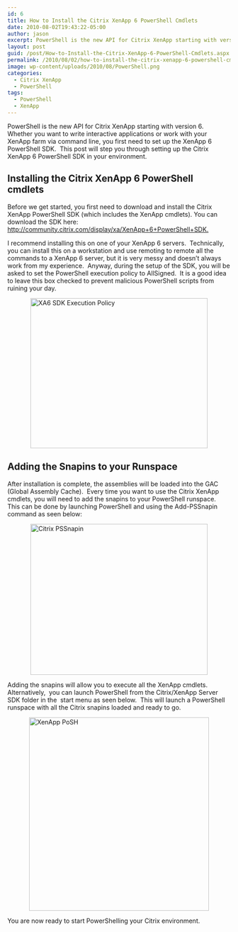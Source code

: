 ```yaml
---
id: 6
title: How to Install the Citrix XenApp 6 PowerShell Cmdlets
date: 2010-08-02T19:43:22-05:00
author: jason
excerpt: PowerShell is the new API for Citrix XenApp starting with version 6. Whether you want to write interactive applications or work with your XenApp farm via command line, you first need to set up the XenApp 6 PowerShell SDK. This post will step you through setting up the Citrix XenApp 6 PowerShell SDK in your environment.
layout: post
guid: /post/How-to-Install-the-Citrix-XenApp-6-PowerShell-Cmdlets.aspx
permalink: /2010/08/02/how-to-install-the-citrix-xenapp-6-powershell-cmdlets/
image: wp-content/uploads/2010/08/PowerShell.png
categories:
  - Citrix XenApp
  - PowerShell
tags:
  - PowerShell
  - XenApp
---
```

PowerShell is the new API for Citrix XenApp starting with version 6.&nbsp; Whether you want to write interactive applications or work with your XenApp farm via command line, you first need to set up the XenApp 6 PowerShell SDK.&nbsp; This post will step you through setting up the Citrix XenApp 6 PowerShell SDK in your environment.
<h2>Installing the Citrix XenApp 6 PowerShell cmdlets</h2>
Before we get started, you first need to download and install the Citrix XenApp PowerShell SDK (which includes the XenApp cmdlets). You can download the SDK here: <a title="http://community.citrix.com/display/xa/XenApp+6+PowerShell+SDK" href="http://community.citrix.com/display/xa/XenApp+6+PowerShell+SDK.">http://community.citrix.com/display/xa/XenApp+6+PowerShell+SDK.</a>

I recommend installing this on one of your XenApp 6 servers.&nbsp; Technically, you can install this on a workstation and use remoting to remote all the commands to a XenApp 6 server, but it is very messy and doesn’t always work from my experience.&nbsp; Anyway, during the setup of the SDK, you will be asked to set the PowerShell execution policy to AllSigned.&nbsp; It is a good idea to leave this box checked to prevent malicious PowerShell scripts from ruining your day.

<a href="http://www.jasonconger.com/images/articleImages/XA6%20SDK%20Execution%20Policy.png" target="_blank"><img style="display: block; float: none; margin-left: auto; margin-right: auto; border-width: 0px;" title="XA6 SDK Execution Policy" src="http://www.jasonconger.com/images/articleImages/XA6%20SDK%20Execution%20Policy_thumb.png" border="0" alt="XA6 SDK Execution Policy" width="400" height="339" /></a>
<h2>Adding the Snapins to your Runspace</h2>
After installation is complete, the assemblies will be loaded into the GAC (Global Assembly Cache).&nbsp; Every time you want to use the Citrix XenApp cmdlets, you will need to add the snapins to your PowerShell runspace.&nbsp; This can be done by launching PowerShell and using the Add-PSSnapin command as seen below:

<a href="http://www.jasonconger.com/images/articleImages/Citrix%20PSSnapin.png" target="_blank"><img style="display: block; float: none; margin-left: auto; margin-right: auto; border-width: 0px;" title="Citrix PSSnapin" src="http://www.jasonconger.com/images/articleImages/Citrix%20PSSnapin_thumb.png" border="0" alt="Citrix PSSnapin" width="400" height="341" /></a>

Adding the snapins will allow you to execute all the XenApp cmdlets.&nbsp; Alternatively,&nbsp; you can launch PowerShell from the Citrix/XenApp Server SDK folder in the&nbsp; start menu as seen below.&nbsp; This will launch a PowerShell runspace with all the Citrix snapins loaded and ready to go.&nbsp;

<a href="http://www.jasonconger.com/images/articleImages/XenApp%20PoSH.png" target="_blank"><img style="display: block; float: none; margin-left: auto; margin-right: auto; border-width: 0px;" title="XenApp PoSH" src="http://www.jasonconger.com/images/articleImages/XenApp%20PoSH_thumb.png" border="0" alt="XenApp PoSH" width="406" height="437" /></a>

You are now ready to start PowerShelling your Citrix environment.